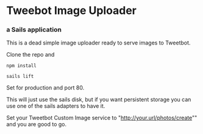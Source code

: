 # Tweebot Image Uploader
### a Sails application

This is a dead simple image uploader ready to serve images to Tweetbot.

Clone the repo and 

```
npm install

sails lift

```

Set for production and port 80.

This will just use the sails disk, but if you want persistent storage you can use one of the sails adapters to have it.

Set your Tweetbot Custom Image service to "http://your.url/photos/create"" and you are good to go.